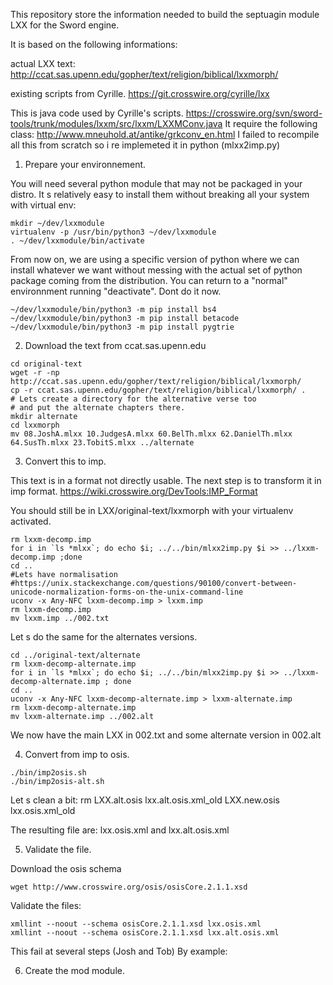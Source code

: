This repository store the information needed to build the septuagin module LXX for the Sword engine.

It is based on the following informations:

actual LXX text:
http://ccat.sas.upenn.edu/gopher/text/religion/biblical/lxxmorph/

existing scripts from Cyrille.
https://git.crosswire.org/cyrille/lxx

This is java code used by Cyrille's scripts.
https://crosswire.org/svn/sword-tools/trunk/modules/lxxm/src/lxxm/LXXMConv.java
It require the following class: http://www.mneuhold.at/antike/grkconv_en.html
I failed to recompile all this from scratch so i re implemeted it in python (mlxx2imp.py)

1) Prepare your environnement.

You will need several python module that may not be packaged in your distro.
It s relatively easy to install them without breaking all your system with virtual env:
```
mkdir ~/dev/lxxmodule
virtualenv -p /usr/bin/python3 ~/dev/lxxmodule
. ~/dev/lxxmodule/bin/activate
```
From now on, we are using a specific version of python where we can install whatever we want without messing with the actual set of python package coming from the distribution.
You can return to a "normal" environnment running "deactivate". Dont do it now.

```
~/dev/lxxmodule/bin/python3 -m pip install bs4
~/dev/lxxmodule/bin/python3 -m pip install betacode
~/dev/lxxmodule/bin/python3 -m pip install pygtrie
```

2) Download the text from ccat.sas.upenn.edu
```
cd original-text 
wget -r -np http://ccat.sas.upenn.edu/gopher/text/religion/biblical/lxxmorph/
cp -r ccat.sas.upenn.edu/gopher/text/religion/biblical/lxxmorph/ .
# Lets create a directory for the alternative verse too
# and put the alternate chapters there.
mkdir alternate
cd lxxmorph
mv 08.JoshA.mlxx 10.JudgesA.mlxx 60.BelTh.mlxx 62.DanielTh.mlxx 64.SusTh.mlxx 23.TobitS.mlxx ../alternate
```
3) Convert this to imp.

This text is in a format not directly usable. The next step is to transform it in imp format.
https://wiki.crosswire.org/DevTools:IMP_Format

You should still be in LXX/original-text/lxxmorph with your virtualenv activated.
```
rm lxxm-decomp.imp
for i in `ls *mlxx`; do echo $i; ../../bin/mlxx2imp.py $i >> ../lxxm-decomp.imp ;done
cd ..
#Lets have normalisation
#https://unix.stackexchange.com/questions/90100/convert-between-unicode-normalization-forms-on-the-unix-command-line
uconv -x Any-NFC lxxm-decomp.imp > lxxm.imp
rm lxxm-decomp.imp
mv lxxm.imp ../002.txt
```

Let s do the same for the alternates versions.
```
cd ../original-text/alternate
rm lxxm-decomp-alternate.imp
for i in `ls *mlxx`; do echo $i; ../../bin/mlxx2imp.py $i >> ../lxxm-decomp-alternate.imp ; done
cd ..
uconv -x Any-NFC lxxm-decomp-alternate.imp > lxxm-alternate.imp
rm lxxm-decomp-alternate.imp
mv lxxm-alternate.imp ../002.alt
```
We now have the main LXX in 002.txt and some alternate version in 002.alt 

4) Convert from imp to osis.
```
./bin/imp2osis.sh
./bin/imp2osis-alt.sh
```

Let s clean a bit: 
rm LXX.alt.osis lxx.alt.osis.xml_old LXX.new.osis lxx.osis.xml_old


The resulting file are: 
lxx.osis.xml and lxx.alt.osis.xml


5) Validate the file.

Download the osis schema

```
wget http://www.crosswire.org/osis/osisCore.2.1.1.xsd
```

Validate the files:

```
xmllint --noout --schema osisCore.2.1.1.xsd lxx.osis.xml
xmllint --noout --schema osisCore.2.1.1.xsd lxx.alt.osis.xml
```
This fail at several steps (Josh and Tob)
By example:



6) Create the mod module.

